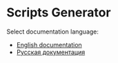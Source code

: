 # Scripts Generator
Select documentation language:
* <a href="https://github.com/KurbanismailovZaur/EditorScriptsTemplates/blob/master/Docs/README_EN.md">English documentation</a>
* <a href="https://github.com/KurbanismailovZaur/EditorScriptsTemplates/blob/master/Docs/README_RU.md">Русская документация</a>
